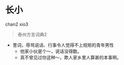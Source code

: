

# 长小
chan2 xio3
> 泰州方言词典2
- 詈词，辱骂说话、行事令人觉得不上规矩的青年男性
  - 他家小伙是个～，说话没得数。
  - 真不曾见过你这种～，欺人家乡里人算甚的本事啊。